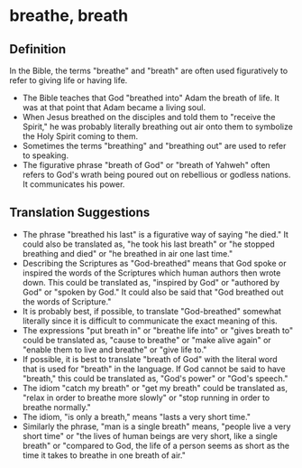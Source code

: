 # breathe, breath

## Definition

In the Bible, the terms "breathe" and "breath" are often used figuratively to refer to giving life or having life.

* The Bible teaches that God "breathed into" Adam the breath of life. It was at that point that Adam became a living soul.
* When Jesus breathed on the disciples and told them to "receive the Spirit," he was probably literally breathing out air onto them to symbolize the Holy Spirit coming to them.
* Sometimes the terms "breathing" and "breathing out" are used to refer to speaking.
* The figurative phrase "breath of God" or "breath of Yahweh" often refers to God's wrath being poured out on rebellious or godless nations. It communicates his power.


## Translation Suggestions



* The phrase "breathed his last" is a figurative way of saying "he died." It could also be translated as, "he took his last breath" or "he stopped breathing and died" or "he breathed in air one last time."
* Describing the Scriptures as "God-breathed" means that God spoke or inspired the words of the Scriptures which human authors then wrote down. This could be translated as, "inspired by God" or "authored by God" or "spoken by God." It could also be said that "God breathed out the words of Scripture."
* It is probably best, if possible, to translate "God-breathed" somewhat literally since it is difficult to communicate the exact meaning of this.
* The expressions "put breath in" or "breathe life into" or "gives breath to" could be translated as, "cause to breathe" or "make alive again" or "enable them to live and breathe" or "give life to."
* If possible, it is best to translate "breath of God" with the literal word that is used for "breath" in the language. If God cannot be said to have "breath," this could be translated as, "God's power" or "God's speech."
* The idiom "catch my breath" or "get my breath" could be translated as, "relax in order to breathe more slowly" or "stop running in order to breathe normally."
* The idiom, "is only a breath," means "lasts a very short time."
* Similarly the phrase, "man is a single breath" means, "people live a very short time" or "the lives of human beings are very short, like a single breath" or "compared to God, the life of a person seems as short as the time it takes to breathe in one breath of air."